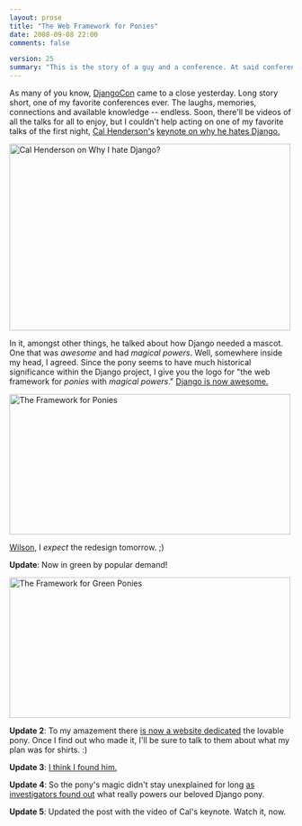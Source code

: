 ```yaml
---
layout: prose
title: "The Web Framework for Ponies"
date: 2008-09-08 22:00
comments: false

version: 25
summary: "This is the story of a guy and a conference. At said conference, he saw a keynote by some guy at Flickr. The keynote was about how Django sucked. But one thing caught said guy's eye, the fact that Django needed a mascot. Read on to experience the ensuing pony-fest."
---
```


As many of you know, [DjangoCon][1] came to a close yesterday. Long story short, one of my favorite conferences ever. The laughs, memories, connections and available knowledge -- endless. Soon, there'll be videos of all the talks for all to enjoy, but I couldn't help acting on one of my favorite talks of the first night, [Cal Henderson's][2] [keynote on why he hates Django.][8]

[<img src="http://farm4.static.flickr.com/3247/2835538558_bf29a17402.jpg" width="500" height="332" alt="Cal Henderson on Why I hate Django?" />][9]

In it, amongst other things, he talked about how Django needed a mascot. One that was *awesome* and had *magical powers*. Well, somewhere inside my head, I agreed. Since the pony seems to have much historical significance within the Django project, I give you the logo for "the web framework for *ponies* with *magical powers*." [Django is now awesome.][3]

[<img src="http://farm3.static.flickr.com/2052/2842638666_b24158c6f6.jpg" width="500" height="250" alt="The Framework for Ponies" />][10]

[Wilson][4], I *expect* the redesign tomorrow. ;)

**Update**: Now in green by popular demand!

[<img src="http://farm4.static.flickr.com/3200/2844663076_225ba15523.jpg" width="500" height="250" alt="The Framework for Green Ponies" />][11]

**Update 2**: To my amazement there [is now a website dedicated][5] the lovable pony. Once I find out who made it, I'll be sure to talk to them about what my plan was for shirts. :)

**Update 3**: [I think I found him.][6]

**Update 4**: So the pony's magic didn't stay unexplained for long [as investigators found out][7] what really powers our beloved Django pony.

**Update 5**: Updated the post with the video of Cal's keynote. Watch it, now.

[1]: http://djangocon.org/
[2]: http://iamcal.com/
[3]: http://code.google.com/p/django-awesome/source/browse/trunk/awesome.py
[4]: http://wilsonminer.com/
[5]: http://djangopony.com/
[6]: http://www.mintchaos.com/
[7]: http://hackety.org/2008/09/15/documentsRevealDjangoPonyTailOfLies.html
[8]: http://www.youtube.com/watch?v=i6Fr65PFqfk
[9]: http://www.flickr.com/photos/yashh/2835538558/
[10]: http://www.flickr.com/photos/avalonstar/2842638666/
[11]: http://www.flickr.com/photos/avalonstar/2844663076/

